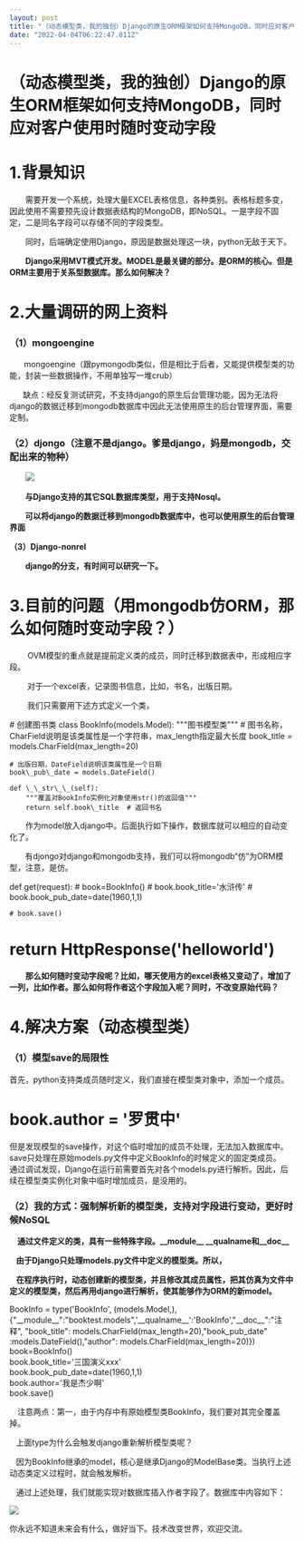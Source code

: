 ```yaml
---
layout: post
title: "（动态模型类，我的独创）Django的原生ORM框架如何支持MongoDB，同时应对客户使用时随时变动字段"
date: "2022-04-04T06:22:47.011Z"
---
```

（动态模型类，我的独创）Django的原生ORM框架如何支持MongoDB，同时应对客户使用时随时变动字段
=====================================================

1.背景知识
======

　　需要开发一个系统，处理大量EXCEL表格信息，各种类别。表格标题多变，因此使用不需要预先设计数据表结构的MongoDB，即NoSQL。一是字段不固定，二是同名字段可以存储不同的字段类型。

　　同时，后端确定使用Django，原因是数据处理这一块，python无敌于天下。

　　**Django采用MVT模式开发。MODEL是最关键的部分。是ORM的核心。但是ORM主要用于关系型数据库。那么如何解决？**

**2.大量调研的网上资料**
===============

### **（1）mongoengine**

　   mongoengine（跟pymongodb类似，但是相比于后者，又能提供模型类的功能，封装一些数据操作，不用单独写一堆crub）

      缺点：经反复测试研究，不支持django的原生后台管理功能，因为无法将django的数据迁移到mongodb数据库中因此无法使用原生的后台管理界面，需要定制。

### **（2）djongo（注意不是django。爹是django，妈是mongodb，交配出来的物种）**

       **![](https://img2022.cnblogs.com/blog/1162805/202204/1162805-20220404092242027-2121765647.png)**

       ****与Django支持的其它SQL数据库类型，用于支持Nosql。****

       ******可以将django的数据迁移到mongodb数据库中，也可以使用原生的后台管理界面******

********（3）Django-nonrel********

　　********django的分支，有时间可以研究一下。********

**3.目前的问题（用mongodb仿ORM，那么如何随时变动字段？）**
=====================================

 　　OVM模型的重点就是提前定义类的成员，同时迁移到数据表中，形成相应字段。

        对于一个excel表，记录图书信息，比如，书名，出版日期。

        我们只需要用下述方式定义一个类，

\# 创建图书类
class BookInfo(models.Model):
    """图书模型类"""
    # 图书名称，CharField说明是该类属性是一个字符串，max\_length指定最大长度
    book\_title = models.CharField(max\_length=20)

    # 出版日期，DateField说明该类属性是一个日期
    book\_pub\_date = models.DateField()

    def \_\_str\_\_(self):
        """覆盖对BookInfo实例化对象使用str()的返回值"""
        return self.book\_title  # 返回书名

　　作为model放入django中。后面执行如下操作，数据库就可以相应的自动变化了。

       有djongo对django和mongodb支持，我们可以将mongodb“仿”为ORM模型，注意，是仿。

def get(request):
    # book=BookInfo()
    # book.book\_title='水浒传'
    # book.book\_pub\_date=date(1960,1,1)
    
    # book.save()
   #    return HttpResponse('helloworld')

　　**那么如何随时变动字段呢？比如，哪天使用方的excel表格又变动了，增加了一列，比如作者。那么如何将作者这个字段加入呢？同时，不改变原始代码？**

4.解决方案（动态模型类）
=============

### **（1）模型save的局限性**

 首先，python支持类成员随时定义，我们直接在模型类对象中，添加一个成员。   
  # book.author = '罗贯中'  
 但是发现模型的save操作，对这个临时增加的成员不处理，无法加入数据库中。  
 save只处理在原始models.py文件中定义BookInfo的时候定义的固定类成员。  
 通过调试发现，Django在运行前需要首先对各个models.py进行解析。因此，后续在模型类实例化对象中临时增加成员，是没用的。

### **（2）我的方式：强制解析新的模型类，支持对字段进行变动，更好时候NoSQL**

　**通过文件定义的类，具有一些特殊字段。\_\_module\_\_ \_\_qualname和\_\_doc\_\_**

   **由于Django只处理models.py文件中定义的模型类。所以，**

   **在程序执行时，动态创建新的模型类，并且修改其成员属性，把其仿真为文件中定义的模型类，然后再用django进行解析，使其能够作为ORM的新model。**

BookInfo = type('BookInfo', (models.Model,), {"\_\_module\_\_":"booktest.models",'\_\_qualname\_\_':'BookInfo',"\_\_doc\_\_":"注释", "book\_title": models.CharField(max\_length=20),"book\_pub\_date" :models.DateField(),"author": models.CharField(max\_length=20)})  
book=BookInfo()  
book.book\_title='三国演义xxx'  
book.book\_pub\_date=date(1960,1,1)  
book.author='我是杰少啊'  
book.save()

　注意两点：第一，由于内存中有原始模型类BookInfo，我们要对其完全覆盖掉。

   上面type为什么会触发django重新解析模型类呢？

   因为BookInfo继承的model，核心是继承Django的ModelBase类。当执行上述动态类定义过程时，就会触发解析。

   通过上述处理，我们就能实现对数据库插入作者字段了。数据库中内容如下：

![](https://img2022.cnblogs.com/blog/1162805/202204/1162805-20220404101042080-659193844.png)

你永远不知道未来会有什么，做好当下。技术改变世界，欢迎交流。